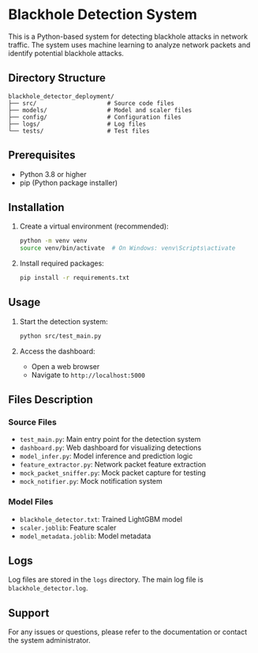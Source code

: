# Blackhole Detection System

This is a Python-based system for detecting blackhole attacks in network traffic. The system uses machine learning to analyze network packets and identify potential blackhole attacks.

## Directory Structure

```
blackhole_detector_deployment/
├── src/                    # Source code files
├── models/                 # Model and scaler files
├── config/                 # Configuration files
├── logs/                   # Log files
└── tests/                  # Test files
```

## Prerequisites

- Python 3.8 or higher
- pip (Python package installer)

## Installation

1. Create a virtual environment (recommended):
   ```bash
   python -m venv venv
   source venv/bin/activate  # On Windows: venv\Scripts\activate
   ```

2. Install required packages:
   ```bash
   pip install -r requirements.txt
   ```

## Usage

1. Start the detection system:
   ```bash
   python src/test_main.py
   ```

2. Access the dashboard:
   - Open a web browser
   - Navigate to `http://localhost:5000`

## Files Description

### Source Files
- `test_main.py`: Main entry point for the detection system
- `dashboard.py`: Web dashboard for visualizing detections
- `model_infer.py`: Model inference and prediction logic
- `feature_extractor.py`: Network packet feature extraction
- `mock_packet_sniffer.py`: Mock packet capture for testing
- `mock_notifier.py`: Mock notification system

### Model Files
- `blackhole_detector.txt`: Trained LightGBM model
- `scaler.joblib`: Feature scaler
- `model_metadata.joblib`: Model metadata

## Logs

Log files are stored in the `logs` directory. The main log file is `blackhole_detector.log`.

## Support

For any issues or questions, please refer to the documentation or contact the system administrator. 